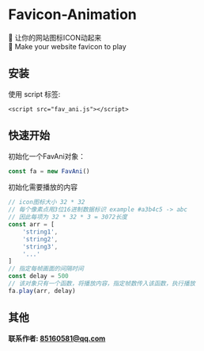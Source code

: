 # Favicon-Animation
🍭 让你的网站图标ICON动起来  
🍭 Make your website favicon to play

## 安装
使用 script 标签:
```
<script src="fav_ani.js"></script>
```

## 快速开始
初始化一个FavAni对象：
```js
const fa = new FavAni()
```
初始化需要播放的内容
```js
// icon图标大小 32 * 32
// 每个像素点用3位16进制数据标识 example #a3b4c5 -> abc
// 因此每项为 32 * 32 * 3 = 3072长度
const arr = [
    'string1',
    'string2',
    'string3',
    '...'
]
// 指定每帧画面的间隔时间
const delay = 500
// 该对象只有一个函数，将播放内容，指定帧数传入该函数，执行播放
fa.play(arr, delay)
```

## 其他
**联系作者: 85160581@qq.com** 
